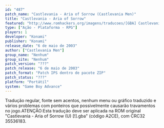 ```yaml
---
id: "487"
patch_name: "Castlevania - Aria of Sorrow (Castlevania Men)"
title: "Castlevania - Aria of Sorrow"
featured: "http://www.romhackers.org/imagens/traducoes/[GBA] Castlevania - Aria of Sorrow - Castlevania Men - 1.png"
type: ["Ação - Plataforma - RPG"]
players: 1
developer: "Konami"
publisher: "Konami"
release_date: "6 de maio de 2003"
author: ["Castlevania Men"]
group_name: "Nenhum"
group_site: "Nenhum"
patch_version: "???"
patch_release: "6 de maio de 2003"
patch_format: "Patch IPS dentro de pacote ZIP"
patch_status: "???"
platform: "Portátil"
system: "Game Boy Advance"
---
```


Tradução regular, fonte sem acentos, nenhum menu ou gráfico traduzido e vários problemas com ponteiros que possivelmente causarão travamentos no jogo.ATENÇÃO:Esta tradução deve ser aplicada na ROM original "Castlevania - Aria of Sorrow (U) [!].gba" (código A2CE), com CRC32 35536183.